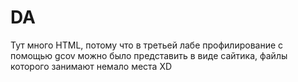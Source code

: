 # DA

Тут много HTML, потому что в третьей лабе профилирование с помощью gcov можно было представить в виде сайтика, файлы которого занимают немало места XD
